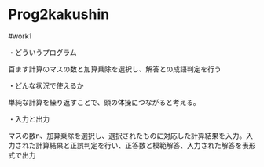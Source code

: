 # Prog2kakushin
#work1

・どういうプログラム

百ます計算のマスの数と加算乗除を選択し、解答との成語判定を行う

・どんな状況で使えるか

単純な計算を繰り返すことで、頭の体操につながると考える。

・入力と出力

マスの数n、加算乗除を選択し、選択されたものに対応した計算結果を入力。入力された計算結果と正誤判定を行い、正答数と模範解答、入力された解答を表形式で出力
